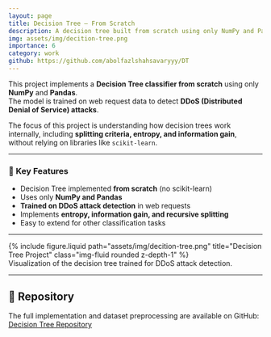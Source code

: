 ```yaml
---
layout: page
title: Decision Tree — From Scratch
description: A decision tree built from scratch using only NumPy and Pandas, trained to detect DDoS attacks in web requests
img: assets/img/decition-tree.png
importance: 6
category: work
github: https://github.com/abolfazlshahsavaryyy/DT
---
```


This project implements a **Decision Tree classifier from scratch** using only **NumPy** and **Pandas**.  
The model is trained on web request data to detect **DDoS (Distributed Denial of Service) attacks**.  

The focus of this project is understanding how decision trees work internally, including **splitting criteria, entropy, and information gain**, without relying on libraries like `scikit-learn`.

---

### 🔹 Key Features
- Decision Tree implemented **from scratch** (no scikit-learn)  
- Uses only **NumPy and Pandas**  
- **Trained on DDoS attack detection** in web requests  
- Implements **entropy, information gain, and recursive splitting**  
- Easy to extend for other classification tasks  

---

<div class="row justify-content-sm-center">
  <div class="col-sm-10 mt-3 mt-md-0">
    {% include figure.liquid path="assets/img/decition-tree.png" title="Decision Tree Project" class="img-fluid rounded z-depth-1" %}
  </div>
</div>
<div class="caption">
  Visualization of the decision tree trained for DDoS attack detection.
</div>

---

## 📂 Repository
The full implementation and dataset preprocessing are available on GitHub:  
[Decision Tree Repository](https://github.com/abolfazlshahsavaryyy/DT)
